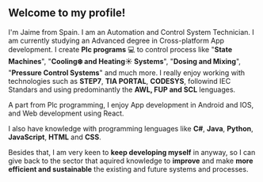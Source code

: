 ## Welcome to my profile!

I'm Jaime from Spain. I am an Automation and Control System Technician. I am currently studying an Advanced degree in Cross-platform App development. I create **Plc programs** 💻 to control process like "**State Machines**", "**Cooling❄️ and Heating☀️ Systems**", "**Dosing and Mixing**", "**Pressure Control Systems**" and much more. I really enjoy working with technologies such as **STEP7**, **TIA PORTAL**, **CODESYS**, followind IEC Standars and using predominantly the **AWL, FUP and SCL** lenguages.

A part from Plc programming, I enjoy App development in Android and IOS, and Web development using React. 

I also have knowledge with programming lenguages like **C#**, **Java**, **Python**, **JavaScript**, **HTML** and **CSS**.

Besides that, I am very keen to **keep developing myself** in anyway, so I can give back to the sector that aquired knowledge to **improve** and make **more efficient and sustainable** the existing and future systems and processes. 
